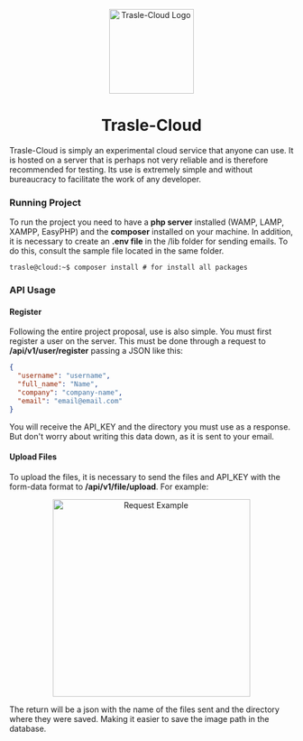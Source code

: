 <p align="center"> <img alt="Trasle-Cloud Logo" src="https://i.ibb.co/1R57bBX/trasle-sem-fundo.png" height=150> </p>

<h1 align="center">Trasle-Cloud</h1>
Trasle-Cloud is simply an experimental cloud service that anyone can use. It is hosted on a server that is perhaps not very reliable and is therefore recommended for testing. Its use is extremely simple and without bureaucracy to facilitate the work of any developer.


### Running Project
To run the project you need to have a __php server__ installed (WAMP, LAMP, XAMPP, EasyPHP) and the __composer__ installed on your machine. In addition, it is necessary to create an __.env file__ in the /lib folder for sending emails. To do this, consult the sample file located in the same folder.

```console
trasle@cloud:~$ composer install # for install all packages
```

### API Usage
#### Register
Following the entire project proposal, use is also simple. You must first register a user on the server. This must be done through a request to __/api/v1/user/register__ passing a JSON like this:
```json
{
  "username": "username",
  "full_name": "Name",
  "company": "company-name",
  "email": "email@email.com"
}
```
You will receive the API_KEY and the directory you must use as a response. But don't worry about writing this data down, as it is sent to your email.
#### Upload Files
To upload the files, it is necessary to send the files and API_KEY with the form-data format to __/api/v1/file/upload__. For example:
<p align="center"> <img alt="Request Example" src="https://i.ibb.co/F0vt8t0/exemplo-request.png" height=350> </p>
The return will be a json with the name of the files sent and the directory where they were saved. Making it easier to save the image path in the database.

